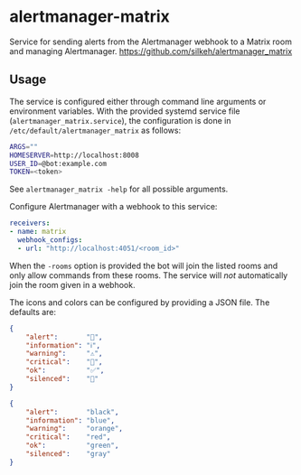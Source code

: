 # alertmanager-matrix
Service for sending alerts from the Alertmanager webhook to a Matrix room
and managing Alertmanager.
https://github.com/silkeh/alertmanager_matrix

## Usage
The service is configured either through command line arguments or environment variables.
With the provided systemd service file (`alertmanager_matrix.service`),
the configuration is done in `/etc/default/alertmanager_matrix` as follows:

```sh
ARGS=""
HOMESERVER=http://localhost:8008
USER_ID=@bot:example.com
TOKEN=<token>
```

See `alertmanager_matrix -help` for all possible arguments.

Configure Alertmanager with a webhook to this service:

```yaml
receivers:
- name: matrix
  webhook_configs:
  - url: "http://localhost:4051/<room_id>"
```

When the `-rooms` option is provided the bot will join the listed rooms and
only allow commands from these rooms.
The service will *not* automatically join the room given in a webhook.

The icons and colors can be configured by providing a JSON file.
The defaults are:

```json
{
	"alert":       "🔔️",
	"information": "ℹ️",
	"warning":     "⚠️",
	"critical":    "🚨",
	"ok":          "✅",
	"silenced":    "🔕"
}
```

```json
{
	"alert":       "black",
	"information": "blue",
	"warning":     "orange",
	"critical":    "red",
	"ok":          "green",
	"silenced":    "gray"
}
```
